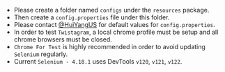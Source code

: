 - Please create a folder named `configs` under the `resources` package.
- Then create a `config.properties` file under this folder.
- Please contact [@HuiYangUS](https://github.com/HuiYangUS) for default values for `config.properties`.
- In order to test `Twistagram`, a local chrome profile must be setup and all chrome browsers must be closed.
- `Chrome For Test` is highly recommended in order to avoid updating `Selenium` regularly. 
- Current `Selenium - 4.18.1` uses DevTools `v120`, `v121`, `v122`.